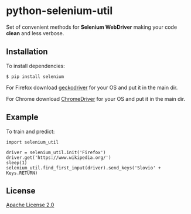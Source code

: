 # python-selenium-util
Set of convenient methods for **Selenium WebDriver** making your code **clean** and less verbose.

## Installation
To install dependencies:
```
$ pip install selenium
```

For Firefox download [geckodriver](https://github.com/mozilla/geckodriver/releases) for your OS and put it in the main dir.

For Chrome download [ChromeDriver](https://chromedriver.chromium.org/downloads) for your OS and put it in the main dir.

## Example
To train and predict:
```
import selenium_util

driver = selenium_util.init('Firefox')
driver.get('https://www.wikipedia.org/')
sleep(1)
selenium_util.find_first_input(driver).send_keys('Slovio' + Keys.RETURN)
```
## License
[Apache License 2.0](LICENSE)